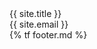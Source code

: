 <footer class="footer mt-auto py-3 bg-light">
  <div class="container-sm">
    <div class="row text-muted">
      <div class="col-sm">
        {{ site.title }}<br>
        {{ site.email }}
      </div>
      <div class="col-sm">
        {% tf footer.md %}
      </div>
    </div>
  </div>
</footer>
